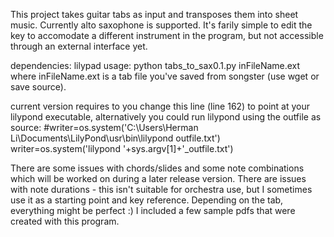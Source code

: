 This project takes guitar tabs as input and transposes them into sheet music.  Currently alto saxophone is supported.  It's farily simple to edit the key to accomodate a different instrument in the program, but not accessible through an external interface yet.

dependencies: lilypad
usage: python tabs_to_sax0.1.py inFileName.ext
where inFileName.ext is a tab file you've saved from songster (use wget or save source).

current version requires to you change this line (line 162) to point at your lilypond executable, alternatively you could run lilypond using the outfile as source:
#writer=os.system('C:\\Users\\Herman Li\\Documents\\LilyPond\\usr\\bin\\lilypond outfile.txt')
writer=os.system('lilypond '+sys.argv[1]+'_outfile.txt')

There are some issues with chords/slides and some note combinations which will be worked on during a later release version.
There are issues with note durations - this isn't suitable for orchestra use, but I sometimes use it as a starting point and key reference.
Depending on the tab, everything might be perfect :)
I included a few sample pdfs that were created with this program.
